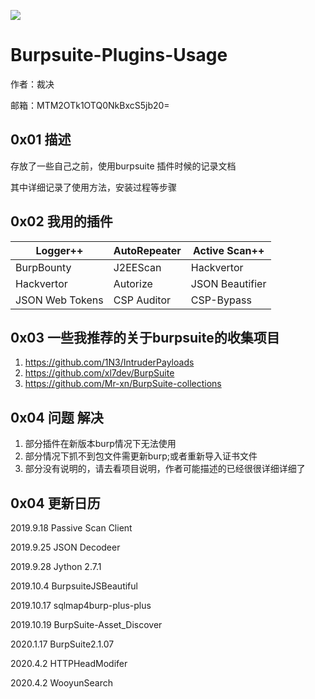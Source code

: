 ![](https://up.enterdesk.com/edpic_source/b0/2c/c3/b02cc3d44c6150cc1b718a81e5e7453a.jpg)

# Burpsuite-Plugins-Usage

作者：裁决

邮箱：MTM2OTk1OTQ0NkBxcS5jb20=

## 0x01 描述

存放了一些自己之前，使用burpsuite 插件时候的记录文档

其中详细记录了使用方法，安装过程等步骤

## 0x02 我用的插件

| Logger++        | AutoRepeater | Active Scan++   |
| --------------- | ------------ | --------------- |
| BurpBounty      | J2EEScan     | Hackvertor      |
| Hackvertor      | Autorize     | JSON Beautifier |
| JSON Web Tokens | CSP Auditor  | CSP-Bypass      |



## 0x03 一些我推荐的关于burpsuite的收集项目

1. https://github.com/1N3/IntruderPayloads
2. https://github.com/xl7dev/BurpSuite
3. https://github.com/Mr-xn/BurpSuite-collections

## 0x04 问题 解决

1. 部分插件在新版本burp情况下无法使用
2. 部分情况下抓不到包文件需更新burp;或者重新导入证书文件
3. 部分没有说明的，请去看项目说明，作者可能描述的已经很很详细详细了

## 0x04  更新日历

2019.9.18 Passive Scan Client  

2019.9.25 JSON Decodeer  

2019.9.28 Jython 2.7.1 

2019.10.4 BurpsuiteJSBeautiful

2019.10.17 sqlmap4burp-plus-plus

2019.10.19 BurpSuite-Asset_Discover

2020.1.17 BurpSuite2.1.07

2020.4.2 HTTPHeadModifer

2020.4.2 WooyunSearch

